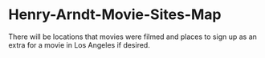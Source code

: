 # Henry-Arndt-Movie-Sites-Map
There will be locations that movies were filmed and places to sign up as an extra for a movie in Los Angeles if desired.
